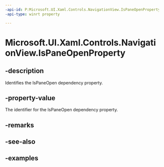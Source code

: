 ```yaml
---
-api-id: P:Microsoft.UI.Xaml.Controls.NavigationView.IsPaneOpenProperty
-api-type: winrt property

---
```

<!-- Property syntax.
public DependencyProperty IsPaneOpenProperty { get; }
-->

# Microsoft.UI.Xaml.Controls.NavigationView.IsPaneOpenProperty


## -description

Identifies the IsPaneOpen dependency property.


## -property-value

The identifier for the IsPaneOpen dependency property.


## -remarks


## -see-also


## -examples


